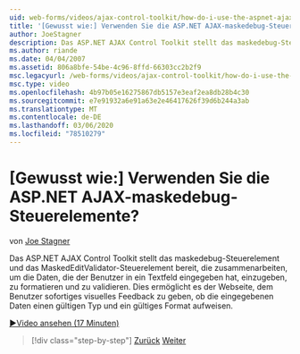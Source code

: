 ```yaml
---
uid: web-forms/videos/ajax-control-toolkit/how-do-i-use-the-aspnet-ajax-maskededit-controls
title: '[Gewusst wie:] Verwenden Sie die ASP.NET AJAX-maskedebug-Steuerelemente? | Microsoft-Dokumentation'
author: JoeStagner
description: Das ASP.NET AJAX Control Toolkit stellt das maskedebug-Steuerelement und das MaskedEditValidator-Steuerelement bereit, die zusammenarbeiten, um die d...
ms.author: riande
ms.date: 04/04/2007
ms.assetid: 806a8bfe-54be-4c96-8ffd-66303cc2b2f9
msc.legacyurl: /web-forms/videos/ajax-control-toolkit/how-do-i-use-the-aspnet-ajax-maskededit-controls
msc.type: video
ms.openlocfilehash: 4b97b05e16275867db5157e3eaf2ea8db28b4c30
ms.sourcegitcommit: e7e91932a6e91a63e2e46417626f39d6b244a3ab
ms.translationtype: MT
ms.contentlocale: de-DE
ms.lasthandoff: 03/06/2020
ms.locfileid: "78510279"
---
```

# <a name="how-do-i-use-the-aspnet-ajax-maskededit-controls"></a>[Gewusst wie:] Verwenden Sie die ASP.NET AJAX-maskedebug-Steuerelemente?

von [Joe Stagner](https://github.com/JoeStagner)

Das ASP.NET AJAX Control Toolkit stellt das maskedebug-Steuerelement und das MaskedEditValidator-Steuerelement bereit, die zusammenarbeiten, um die Daten, die der Benutzer in ein Textfeld eingegeben hat, einzugeben, zu formatieren und zu validieren. Dies ermöglicht es der Webseite, dem Benutzer sofortiges visuelles Feedback zu geben, ob die eingegebenen Daten einen gültigen Typ und ein gültiges Format aufweisen.

[&#9654;Video ansehen (17 Minuten)](https://channel9.msdn.com/Blogs/ASP-NET-Site-Videos/how-do-i-use-the-aspnet-ajax-maskededit-controls)

> [!div class="step-by-step"]
> [Zurück](how-do-i-use-the-aspnet-ajax-dropdown-control.md)
> [Weiter](how-do-i-use-the-aspnet-ajax-mutuallyexclusive-checkbox-extender.md)
